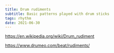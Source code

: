 ```yaml
---
title: Drum rudiments
subtitle: Basic patterns played with drum sticks
tags: rhythm
date: 2021-06-30
---
```



<youtube-embed video="WSC7iujjg_o" />

<youtube-embed video="roT6Imp7lSg" />

https://en.wikipedia.org/wiki/Drum_rudiment

https://www.drumeo.com/beat/rudiments/